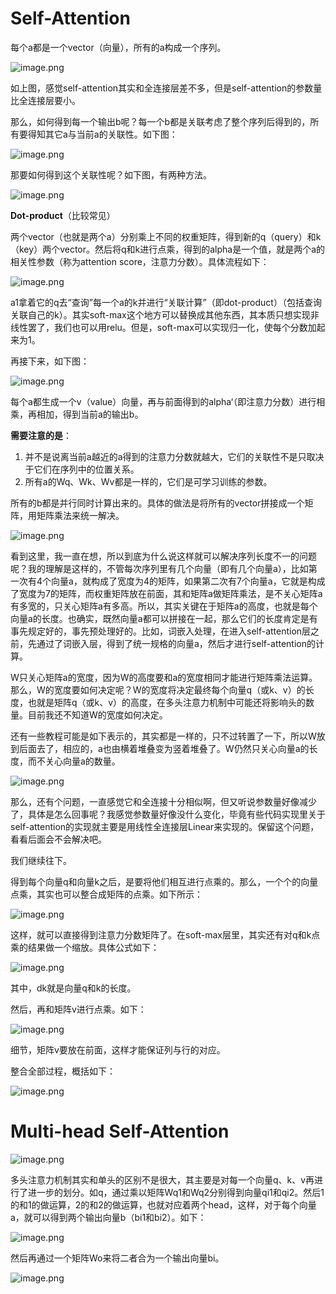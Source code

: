 # Self-Attention
每个a都是一个vector（向量），所有的a构成一个序列。

![image.png](https://youki-1330066034.cos.ap-guangzhou.myqcloud.com/machine-learning/202411141900464.png)

如上图，感觉self-attention其实和全连接层差不多，但是self-attention的参数量比全连接层要小。

那么，如何得到每一个输出b呢？每一个b都是关联考虑了整个序列后得到的，所有要得知其它a与当前a的关联性。如下图：

![image.png](https://youki-1330066034.cos.ap-guangzhou.myqcloud.com/machine-learning/202411141909597.png)

那要如何得到这个关联性呢？如下图，有两种方法。

![image.png](https://youki-1330066034.cos.ap-guangzhou.myqcloud.com/machine-learning/202411141916086.png)

**Dot-product**（比较常见）

两个vector（也就是两个a）分别乘上不同的权重矩阵，得到新的q（query）和k（key）两个vector。然后将q和k进行点乘，得到的alpha是一个值，就是两个a的相关性参数（称为attention score，注意力分数）。具体流程如下：

![image.png](https://youki-1330066034.cos.ap-guangzhou.myqcloud.com/machine-learning/202411141926451.png)

a1拿着它的q去“查询”每一个a的k并进行“关联计算”（即dot-product）（包括查询关联自己的k）。其实soft-max这个地方可以替换成其他东西，其本质只想实现非线性罢了，我们也可以用relu。但是，soft-max可以实现归一化，使每个分数加起来为1。

再接下来，如下图：

![image.png](https://youki-1330066034.cos.ap-guangzhou.myqcloud.com/machine-learning/202411141935151.png)

每个a都生成一个v（value）向量，再与前面得到的alpha‘（即注意力分数）进行相乘，再相加，得到当前a的输出b。

**需要注意的是**：

1. 并不是说离当前a越近的a得到的注意力分数就越大，它们的关联性不是只取决于它们在序列中的位置关系。
2. 所有a的Wq、Wk、Wv都是一样的，它们是可学习训练的参数。

所有的b都是并行同时计算出来的。具体的做法是将所有的vector拼接成一个矩阵，用矩阵乘法来统一解决。

![image.png](https://youki-1330066034.cos.ap-guangzhou.myqcloud.com/machine-learning/202411141954601.png)

看到这里，我一直在想，所以到底为什么说这样就可以解决序列长度不一的问题呢？我的理解是这样的，不管每次序列里有几个向量（即有几个向量a），比如第一次有4个向量a，就构成了宽度为4的矩阵，如果第二次有7个向量a，它就是构成了宽度为7的矩阵，而权重矩阵放在前面，其和矩阵a做矩阵乘法，是不关心矩阵a有多宽的，只关心矩阵a有多高。所以，其实关键在于矩阵a的高度，也就是每个向量a的长度。也确实，既然向量a都可以拼接在一起，那么它们的长度肯定是有事先规定好的，事先预处理好的。比如，词嵌入处理，在进入self-attention层之前，先通过了词嵌入层，得到了统一规格的向量a，然后才进行self-attention的计算。

W只关心矩阵a的宽度，因为W的高度要和a的宽度相同才能进行矩阵乘法运算。那么，W的宽度要如何决定呢？W的宽度将决定最终每个向量q（或k、v）的长度，也就是矩阵q（或k、v）的高度，在多头注意力机制中可能还将影响头的数量。目前我还不知道W的宽度如何决定。

还有一些教程可能是如下表示的，其实都是一样的，只不过转置了一下，所以W放到后面去了，相应的，a也由横着堆叠变为竖着堆叠了。W仍然只关心向量a的长度，而不关心向量a的数量。

![image.png](https://youki-1330066034.cos.ap-guangzhou.myqcloud.com/machine-learning/202411142027284.png)


那么，还有个问题，一直感觉它和全连接十分相似啊，但又听说参数量好像减少了，具体是怎么回事呢？我感觉参数量好像没什么变化，毕竟有些代码实现里关于self-attention的实现就主要是用线性全连接层Linear来实现的。保留这个问题，看看后面会不会解决吧。

我们继续往下。

得到每个向量q和向量k之后，是要将他们相互进行点乘的。那么，一个个的向量点乘，其实也可以整合成矩阵的点乘。如下所示：

![image.png](https://youki-1330066034.cos.ap-guangzhou.myqcloud.com/machine-learning/202411142051815.png)


这样，就可以直接得到注意力分数矩阵了。在soft-max层里，其实还有对q和k点乘的结果做一个缩放。具体公式如下：

![image.png](https://youki-1330066034.cos.ap-guangzhou.myqcloud.com/machine-learning/202411142100857.png)

其中，dk就是向量q和k的长度。

然后，再和矩阵v进行点乘。如下：

![image.png](https://youki-1330066034.cos.ap-guangzhou.myqcloud.com/machine-learning/202411142056589.png)

细节，矩阵v要放在前面，这样才能保证列与行的对应。

整合全部过程，概括如下：

![image.png](https://youki-1330066034.cos.ap-guangzhou.myqcloud.com/machine-learning/202411142104426.png)

# Multi-head Self-Attention
![image.png](https://youki-1330066034.cos.ap-guangzhou.myqcloud.com/machine-learning/202411142127996.png)

多头注意力机制其实和单头的区别不是很大，其主要是对每一个向量q、k、v再进行了进一步的划分。如q，通过乘以矩阵Wq1和Wq2分别得到向量qi1和qi2。然后1的和1的做运算，2的和2的做运算，也就对应着两个head，这样，对于每个向量a，就可以得到两个输出向量b（bi1和bi2）。如下：

![image.png](https://youki-1330066034.cos.ap-guangzhou.myqcloud.com/machine-learning/202411142132019.png)

然后再通过一个矩阵Wo来将二者合为一个输出向量bi。

![image.png](https://youki-1330066034.cos.ap-guangzhou.myqcloud.com/machine-learning/202411142133036.png)

